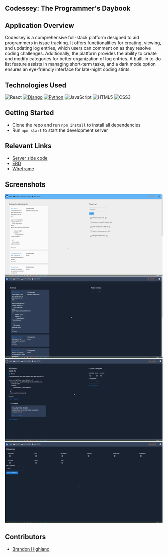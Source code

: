 ## Codessey: The Programmer's Daybook

## Application Overview
Codessey is a comprehensive full-stack platform designed to aid programmers in issue tracking. It offers functionalities for creating, viewing, and updating log entries, which users can comment on as they resolve coding challenges. Additionally, the platform provides the ability to create and modify categories for better organization of log entries. A built-in to-do list feature assists in managing short-term tasks, and a dark mode option ensures an eye-friendly interface for late-night coding stints.

## Technologies Used

 ![React](https://img.shields.io/badge/react%20-%2320232a.svg?&style=for-the-badge&logo=react&logoColor=%2361DAFB) [![Django](https://img.shields.io/badge/Django%20-%23092E20.svg?&style=for-the-badge&logo=django&logoColor=white)](https://www.djangoproject.com/)
[![Python](https://img.shields.io/badge/Python%20-%233776AB.svg?&style=for-the-badge&logo=python&logoColor=white)](https://www.python.org/) ![JavaScript](https://img.shields.io/badge/javascript%20-%23323330.svg?&style=for-the-badge&logo=javascript&logoColor=%23F7DF1E) ![HTML5](https://img.shields.io/badge/html5%20-%23E34F26.svg?&style=for-the-badge&logo=html5&logoColor=white) ![CSS3](https://img.shields.io/badge/css3%20-%231572B6.svg?&style=for-the-badge&logo=css3&logoColor=white)

 
## Getting Started
- Clone the repo and run `npm install` to install all dependencies
- Run `npm start` to start the development server

## Relevant Links

- [Server side code](https://github.com/bhighlander/codessey-server)
- [ERD](https://dbdiagram.io/d/Codessey-64f76c3502bd1c4a5e04c718)
- [Wireframe](https://www.figma.com/file/uD5Ql9MYiwsj6XPuNKgp9z/ShutterBug-Capstone?type=design&node-id=0%3A1&mode=design&t=tGzGgnQLe3fFSQTR-1)

## Screenshots

![Home Page](./screenshots/home_page.png)
![Entries Page](./screenshots/all_entries.png)
![Entry Detail Page](./screenshots/entry_details.png)
![Categories Page](./screenshots/categories.png)

## Contributors
- [Brandon Highland](https://github.com/users/bhighlander)